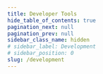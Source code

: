 ```yaml
---
title: Developer Tools
hide_table_of_contents: true
pagination_next: null
pagination_prev: null
sidebar_class_name: hidden
# sidebar_label: Development
# sidebar_position: 0
slug: /development
---
```


<grid cols={3}>
  <card
    heading="API"
    href="/api-docs"
  />
  <card
    heading="CLI"
    href="/cli"
  />
  <card
    heading="SDKs"
    href="/sdks"
  />
  <card
    heading="Postman Collection"
    href="https://www.postman.com/macrometa"
  />
</grid>